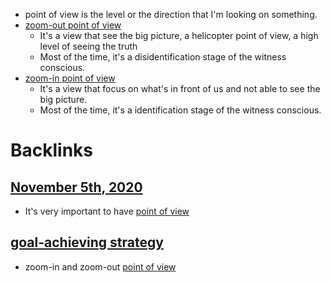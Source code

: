 - point of view is the level or the direction that I'm looking on something.
- [zoom-out point of view](<zoom-out point of view.md>)
    - It's a view that see the big picture, a helicopter point of view, a high level of seeing the truth
    - Most of the time, it's a disidentification stage of the witness conscious.
- [zoom-in point of view](<zoom-in point of view.md>)
    - It's a view that focus on what's in front of us and not able to see the big picture.
    - Most of the time, it's a identification stage of the witness conscious.

# Backlinks
## [November 5th, 2020](<November 5th, 2020.md>)
- It's very important to have [point of view](<point of view.md>)

## [goal-achieving strategy](<goal-achieving strategy.md>)
- zoom-in and zoom-out [point of view](<point of view.md>)

